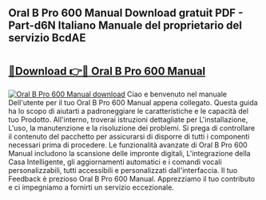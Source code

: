 ## Oral B Pro 600 Manual Download gratuit PDF - Part-d6N Italiano Manuale del proprietario del servizio BcdAE

# <h2><a href="http://dfea089.blite.top/?on=Oral+B+Pro+600+Manual">🔗Download 👉🔴 Oral B Pro 600 Manual</a></h2>

[![Oral B Pro 600 Manual download](https://i.imgur.com/lujVjoI.png)](http://dfea089.blite.top/?on=Oral+B+Pro+600+Manual)
Ciao e benvenuto nel manuale Dell'utente per il tuo Oral B Pro 600 Manual appena collegato. Questa guida ha lo scopo di aiutarti a padroneggiare le caratteristiche e le capacità del tuo Prodotto. All'interno, troverai istruzioni dettagliate per L'installazione, L'uso, la manutenzione e la risoluzione dei problemi. Si prega di controllare il contenuto del pacchetto per assicurarsi di disporre di tutti i componenti necessari prima di procedere. Le funzionalità avanzate di Oral B Pro 600 Manual includono la scansione delle impronte digitali, L'integrazione della Casa Intelligente, gli aggiornamenti automatici e i comandi vocali personalizzabili, tutti accessibili e personalizzati dall'interfaccia. Il tuo Feedback è prezioso Oral B Pro 600 Manual. Apprezziamo il tuo contributo e ci impegniamo a fornirti un servizio eccezionale.
